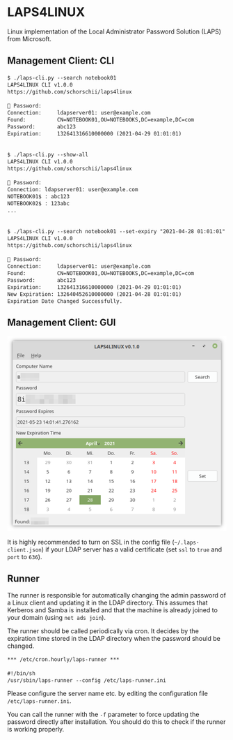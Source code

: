 # LAPS4LINUX
Linux implementation of the Local Administrator Password Solution (LAPS) from Microsoft.

## Management Client: CLI
```
$ ./laps-cli.py --search notebook01
LAPS4LINUX CLI v1.0.0
https://github.com/schorschii/laps4linux

🔑 Password:
Connection:     ldapserver01: user@example.com
Found:          CN=NOTEBOOK01,OU=NOTEBOOKS,DC=example,DC=com
Password:       abc123
Expiration:     132641316610000000 (2021-04-29 01:01:01)


$ ./laps-cli.py --show-all
LAPS4LINUX CLI v1.0.0
https://github.com/schorschii/laps4linux

🔑 Password:
Connection: ldapserver01: user@example.com
NOTEBOOK01$ : abc123
NOTEBOOK02$ : 123abc
...


$ ./laps-cli.py --search notebook01 --set-expiry "2021-04-28 01:01:01"
LAPS4LINUX CLI v1.0.0
https://github.com/schorschii/laps4linux

🔑 Password:
Connection:     ldapserver01: user@example.com
Found:          CN=NOTEBOOK01,OU=NOTEBOOKS,DC=example,DC=com
Password:       abc123
Expiration:     132641316610000000 (2021-04-29 01:01:01)
New Expiration: 132640452610000000 (2021-04-28 01:01:01)
Expiration Date Changed Successfully.
```

## Management Client: GUI
![screenshot](.github/screenshot.png)

It is highly recommended to turn on SSL in the config file (`~/.laps-client.json`) if your LDAP server has a valid certificate (set `ssl` to `true` and `port` to `636`).

## Runner
The runner is responsible for automatically changing the admin password of a Linux client and updating it in the LDAP directory. This assumes that Kerberos and Samba is installed and that the machine is already joined to your domain (using `net ads join`).

The runner should be called periodically via cron. It decides by the expiration time stored in the LDAP directory when the password should be changed.
```
*** /etc/cron.hourly/laps-runner ***

#!/bin/sh
/usr/sbin/laps-runner --config /etc/laps-runner.ini
```

Please configure the server name etc. by editing the configuration file `/etc/laps-runner.ini`.

You can call the runner with the `-f` parameter to force updating the password directly after installation. You should do this to check if the runner is working properly.
